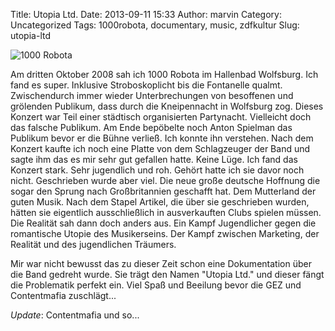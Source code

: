 Title: Utopia Ltd.
Date: 2013-09-11 15:33
Author: marvin
Category: Uncategorized
Tags: 1000robota, documentary, music, zdfkultur
Slug: utopia-ltd

![1000 Robota]({static}/images/2909518270_587fddabfb_b.jpg)

Am dritten Oktober 2008 sah ich 1000 Robota im Hallenbad Wolfsburg. Ich
fand es super. Inklusive Stroboskoplicht bis die Fontanelle qualmt.
Zwischendurch immer wieder Unterbrechungen von besoffenen und grölenden
Publikum, dass durch die Kneipennacht in Wolfsburg zog. Dieses Konzert
war Teil einer städtisch organisierten Partynacht. Vielleicht doch das
falsche Publikum. Am Ende bepöbelte noch Anton Spielman das Publikum
bevor er die Bühne verließ. Ich konnte ihn verstehen. Nach dem Konzert
kaufte ich noch eine Platte von dem Schlagzeuger der Band und sagte ihm
das es mir sehr gut gefallen hatte. Keine Lüge. Ich fand das Konzert
stark. Sehr jugendlich und roh. Gehört hatte ich sie davor noch nicht.
Geschrieben wurde aber viel. Die neue große deutsche Hoffnung die sogar
den Sprung nach Großbritannien geschafft hat. Dem Mutterland der guten
Musik. Nach dem Stapel Artikel, die über sie geschrieben wurden, hätten
sie eigentlich ausschließlich in ausverkauften Clubs spielen müssen. Die
Realität sah dann doch anders aus. Ein Kampf Jugendlicher gegen die
romantische Utopie des Musikerseins. Der Kampf zwischen Marketing, der
Realität und des jugendlichen Träumers.

Mir war nicht bewusst das zu dieser Zeit schon eine Dokumentation über
die Band gedreht wurde. Sie trägt den Namen "Utopia Ltd." und dieser
fängt die Problematik perfekt ein. Viel Spaß und Beeilung bevor die GEZ
und Contentmafia zuschlägt...

_Update_: Contentmafia und so...
